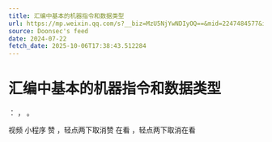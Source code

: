 ```yaml
---
title: 汇编中基本的机器指令和数据类型
url: https://mp.weixin.qq.com/s?__biz=MzU5NjYwNDIyOQ==&mid=2247484577&idx=1&sn=22e0a9f1d65708a1006c71ae20a9e822
source: Doonsec's feed
date: 2024-07-22
fetch_date: 2025-10-06T17:38:43.512284
---
```


# 汇编中基本的机器指令和数据类型

：
，
。

视频
小程序
赞
，轻点两下取消赞
在看
，轻点两下取消在看
